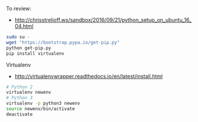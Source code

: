 To review:
* http://chrisstrelioff.ws/sandbox/2016/09/21/python_setup_on_ubuntu_16_04.html

```bash
sudo su -
wget "https://bootstrap.pypa.io/get-pip.py"
python get-pip.py
pip install virtualenv
```
Virtualenv

* http://virtualenvwrapper.readthedocs.io/en/latest/install.html

```bash
# Python 2
virtualenv newenv
# Python 3
virtualenv -p python3 newenv
source newenv/bin/activate
deactivate
```
